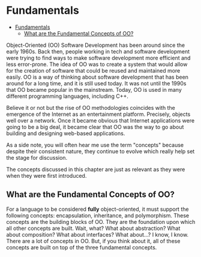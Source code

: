 # Fundamentals

- [Fundamentals](#fundamentals)
  - [What are the Fundamental Concepts of OO?](#what-are-the-fundamental-concepts-of-oo)

Object-Oriented (OO) Software Development has been around since the early 1960s. Back then, people working in tech and software development were trying to find ways to make software development more efficient and less error-prone. The idea of OO was to create a system that would allow for the creation of software that could be reused and maintained more easily. OO is a way of thinking about software development that has been around for a long time, and it is still used today. It was not until the 1990s that OO became popular in the mainstream. Today, OO is used in many different programming languages, including C++. 

Believe it or not but the rise of OO methodologies coincides with the emergence of the Internet as an entertainment platform. Precisely, objects well over a network. Once it became obvious that Internet applications were going to be a big deal, it became clear that OO was the way to go about building and designing web-based applications.

As a side note, you will often hear me use the term "concepts" because despite their consistent nature, they continue to evolve which really help set the stage for discussion.

The concepts discussed in this chapter are just as relevant as they were when they were first introduced.

## What are the Fundamental Concepts of OO?

For a language to be considered **fully** object-oriented, it must support the following concepts: encapsulation, inheritance, and polymorphism. These concepts are the building blocks of OO. They are the foundation upon which all other concepts are built. Wait, what? What about abstraction? What about composition? What about interfaces? What about...? I know, I know. There are a lot of concepts in OO. But, if you think about it, all of these concepts are built on top of the three fundamental concepts.

One of the issues that I struggled with when I was first introduced to OO was how do these theoretical concepts relate directly to the **current** design practices, which is always changing. For example, there has always been debate about inheritance. Does inheritance break encapsulation? Even in the modern day, many developers tend to avoid using inheritance in their OO Design. Why? Because it's not always clear how inheritance should be used. Inheritance is a powerful tool, but it can also be a dangerous one. It's easy to misuse inheritance, and it's hard to know when to use it.

Despite of whether you end up using inheritance in your design choices, it's a critical concept to grasp, regardless.

